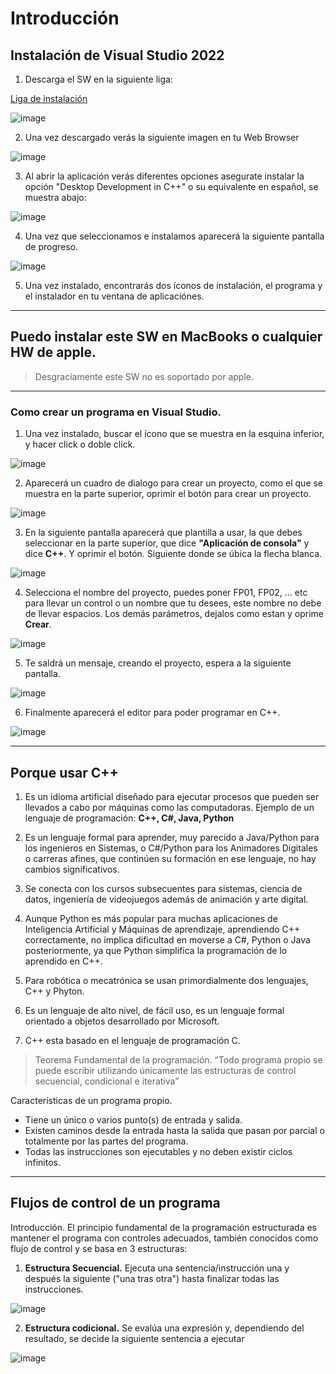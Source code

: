 # Introducción

## Instalación de Visual Studio 2022

1. Descarga el SW en la siguiente liga:

[Liga de instalación](https://visualstudio.microsoft.com/es/downloads/)


![image](https://github.com/user-attachments/assets/26b7fc2e-416c-4fb5-8df0-35c8f4bdc030)



2. Una vez descargado verás la siguiente imagen en tu Web Browser

![image](https://github.com/user-attachments/assets/20fa6e92-fa02-4b5b-b88d-6c5e5844d167)


3. Al abrir la aplicación verás diferentes opciones asegurate instalar la opción "Desktop Development in C++" o su equivalente en español, se muestra abajo:

![image](https://github.com/user-attachments/assets/d8623733-4936-4635-bf1e-864c18e8aee4)

4. Una vez que seleccionamos e instalamos aparecerá la siguiente pantalla de progreso.

![image](https://github.com/user-attachments/assets/b6d3ba71-065e-4cc6-a7f6-723b459db149)

5. Una vez instalado, encontrarás dos íconos de instalación, el programa y el instalador en tu ventana de aplicaciónes.

___

## Puedo instalar este SW en MacBooks o cualquier HW de apple.

> Desgraciamente este SW no es soportado por apple.

___


### Como crear un programa en Visual Studio.

1. Una vez instalado, buscar el ícono que se muestra en la esquina inferior, y hacer click o doble click. 

![image](https://github.com/user-attachments/assets/4eddaa43-6da8-41cc-b1e2-e0b68c88129f)

2. Aparecerá un cuadro de dialogo para crear un proyecto, como el que se muestra en la parte superior, oprimir el botón para crear un proyecto.

![image](https://github.com/user-attachments/assets/1d1a1653-f43c-4854-b934-57eca7c6ff65)


3. En la siguiente pantalla aparecerá que plantilla a usar, la que debes seleccionar en la parte superior, que dice **"Aplicación de consola"** y dice **C++**. Y oprimir el botón. Siguiente donde se úbica la flecha blanca.

![image](https://github.com/user-attachments/assets/49024eac-73ba-4d4b-a6df-f5a86baa25e8)


4. Selecciona el nombre del proyecto, puedes poner FP01, FP02, ... etc para llevar un control o un nombre que tu desees, este nombre no debe de llevar espacios. Los demás parámetros, dejalos como estan y oprime **Crear**.

![image](https://github.com/user-attachments/assets/5e068998-f1f6-4b0a-adeb-c2c808544ba8)


5. Te saldrá un mensaje, creando el proyecto, espera a la siguiente pantalla.

![image](https://github.com/user-attachments/assets/61086a96-f32c-486c-a732-b7fa519c2c9d)

6. Finalmente aparecerá el editor para poder programar en C++.

![image](https://github.com/user-attachments/assets/f56ffc34-11f1-41d2-8334-941187dd8767)

___

## Porque usar C++

1. Es un idioma artificial diseñado para ejecutar procesos que pueden ser llevados a cabo por máquinas como las computadoras. Ejemplo de un lenguaje de programación: **C++, C#, Java, Python**

2. Es un lenguaje formal para aprender, muy parecido a Java/Python para los ingenieros en Sistemas, o C#/Python para los Animadores Digitales o carreras afines, que continúen su formación en ese lenguaje, no hay cambios significativos.

3. Se conecta con los cursos subsecuentes para sistemas, ciencia de datos, ingeniería de videojuegos además de animación y arte digital.

4. Aunque Python es más popular para muchas aplicaciones de Inteligencia Artificial y Máquinas de aprendizaje, aprendiendo C++ correctamente, no implica dificultad en moverse a C#, Python o Java posteriormente, ya que Python simplifica la programación de lo aprendido en C++.

5. Para robótica o mecatrónica se usan primordialmente dos lenguajes, C++ y Phyton.

6. Es un lenguaje de alto nivel, de fácil uso, es un lenguaje formal orientado a objetos desarrollado por Microsoft.

7. C++ esta basado en el lenguaje de programación C.

> Teorema Fundamental de la programación.
> “Todo programa propio se puede escribir utilizando únicamente las estructuras de control secuencial, condicional e iterativa”

Características de un programa propio.

* Tiene un único o varios  punto(s) de entrada y salida.
* Existen caminos desde la entrada hasta la salida que pasan por parcial o totalmente por las partes del programa.
* Todas las instrucciones son ejecutables y no deben existir ciclos infinitos.
___

## Flujos de control de un programa

Introducción. El principio fundamental de la programación estructurada es mantener el programa con controles adecuados, también conocidos como flujo de control y se  basa en 3 estructuras:

1. **Estructura Secuencial.** Ejecuta una sentencia/instrucción una y después la siguiente ("una tras otra") hasta finalizar todas las instrucciones.

![image](https://github.com/user-attachments/assets/325e6658-878c-469b-8656-ff83e67cbbec)

2. **Estructura codicional.** Se evalúa una expresión y, dependiendo del resultado, se decide la siguiente sentencia a ejecutar

![image](https://github.com/user-attachments/assets/8cb46290-e7cf-4d52-874c-18cca844c89c)



















